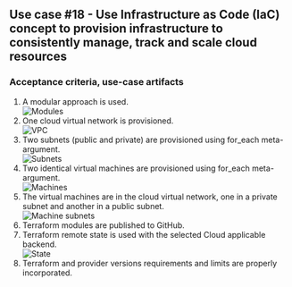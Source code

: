 ## Use case #18 - Use Infrastructure as Code (IaC) concept to provision infrastructure to consistently manage, track and scale cloud resources
### Acceptance criteria, use-case artifacts
1. A modular approach is used. <br> ![Modules](readme-assets/asset.png)
2. One cloud virtual network is provisioned. <br> ![VPC](readme-assets/asset.png)
3. Two subnets (public and private) are provisioned using for_each meta-argument. <br> ![Subnets](readme-assets/asset.png)
4. Two identical virtual machines are provisioned using for_each meta-argument. <br> ![Machines](readme-assets/asset.png)
5. The virtual machines are in the cloud virtual network, one in a private subnet and another in a public subnet. <br> ![Machine subnets](readme-assets/asset.png)
6. Terraform modules are published to GitHub.
7. Terraform remote state is used with the selected Cloud applicable backend. <br> ![State](readme-assets/asset.png)
8. Terraform and provider versions requirements and limits are properly incorporated. <br>
